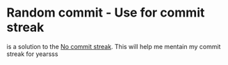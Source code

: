# Random commit - Use for commit streak

 is a solution to the [No commit streak](https://nosleeeeep.github.io/firstrespiratory/). This will help me mentain my commit streak for yearsss
